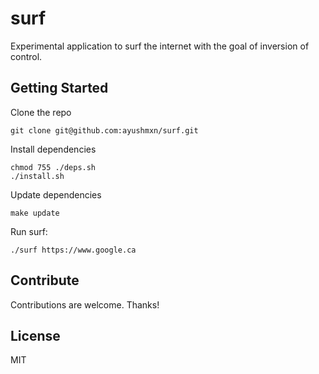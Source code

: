 # surf

Experimental application to surf the internet with the goal of inversion of control.

## Getting Started

Clone the repo
```shell
git clone git@github.com:ayushmxn/surf.git
```

Install dependencies
```shell
chmod 755 ./deps.sh
./install.sh
```

Update dependencies
```shell
make update
```

Run surf:
```shell
./surf https://www.google.ca
```

## Contribute

Contributions are welcome. Thanks!

## License

MIT
